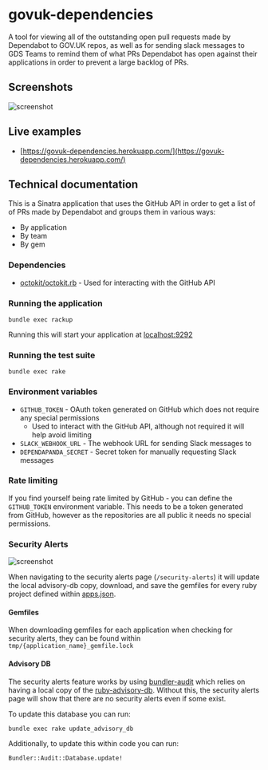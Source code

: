 # govuk-dependencies

A tool for viewing all of the outstanding open pull requests made by Dependabot to GOV.UK repos, as well as for
sending slack messages to GDS Teams to remind them of what PRs Dependabot has open against their
applications in order to prevent a large backlog of PRs.

## Screenshots

![screenshot](https://user-images.githubusercontent.com/976254/35578664-b0617926-05dc-11e8-9281-3b307a8792c4.png)

## Live examples

- [https://govuk-dependencies.herokuapp.com/](https://govuk-dependencies.herokuapp.com/)

## Technical documentation

This is a Sinatra application that uses the GitHub API in order to get a list of of PRs made
by Dependabot and groups them in various ways:

- By application
- By team
- By gem

### Dependencies

- [octokit/octokit.rb](https://github.com/octokit/octokit.rb) - Used for interacting with the GitHub API

### Running the application

`bundle exec rackup`

Running this will start your application at [localhost:9292](localhost:9292)

### Running the test suite

`bundle exec rake`

### Environment variables

- `GITHUB_TOKEN` - OAuth token generated on GitHub which does not require any special permissions
  - Used to interact with the GitHub API, although not required it will help avoid limiting
- `SLACK_WEBHOOK_URL` - The webhook URL for sending Slack messages to
- `DEPENDAPANDA_SECRET` - Secret token for manually requesting Slack messages

### Rate limiting

If you find yourself being rate limited by GitHub - you can define the `GITHUB_TOKEN` environment variable.
This needs to be a token generated from GitHub, however as the repositories are all public it needs no special
permissions.

### Security Alerts

![screenshot](https://user-images.githubusercontent.com/1215147/36216867-e2141466-11a7-11e8-8511-7a8942b55395.png)

When navigating to the security alerts page (`/security-alerts`) it will update the local advisory-db copy, download, and save the
gemfiles for every ruby project defined within [apps.json](docs.publishing.service.gov.uk/apps.json).

#### Gemfiles

When downloading gemfiles for each application when checking for security alerts, they can be found within `tmp/{application_name}_gemfile.lock`

#### Advisory DB

The security alerts feature works by using [bundler-audit](https://github.com/rubysec/bundler-audit) which relies on having
a local copy of the [ruby-advisory-db](https://github.com/rubysec/ruby-advisory-db/). Without this, the security alerts page
will show that there are no security alerts even if some exist.

To update this database you can run:

`bundle exec rake update_advisory_db`

Additionally, to update this within code you can run:

`Bundler::Audit::Database.update!`

